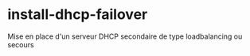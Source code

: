 # install-dhcp-failover
Mise en place d'un serveur DHCP secondaire de type loadbalancing ou secours
